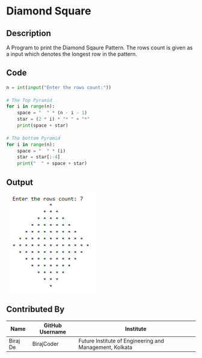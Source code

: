 # Diamond Square

## Description
A Program to print the Diamond Sqaure Pattern. The rows count is given as a input which denotes the longest row in the pattern.

## Code
```python
n = int(input("Enter the rows count:"))

# The Top Pyramid
for i in range(n):
    space = "  " * (n - i - 1)
    star = (2 * i) * "* " + "*"
    print(space + star)

# The bottom Pyramid
for i in range(n):
    space = "  " * (i)
    star = star[:-4]
    print("  " + space + star)
```

## Output

![Code Output](./Output.png)

## Contributed By

| Name | GitHub Username | Institute |
| --- | --- | --- |
| Biraj De | BirajCoder | Future Institute of Engineering and Management, Kolkata |
